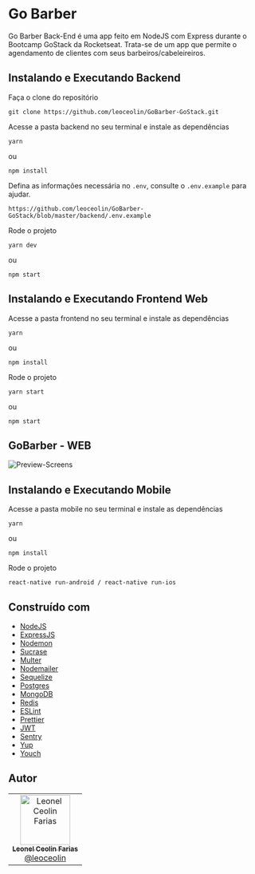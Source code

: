 # Go Barber

Go Barber Back-End é uma app feito em NodeJS com Express durante o Bootcamp GoStack da Rocketseat. Trata-se de um app que permite o agendamento de clientes com seus barbeiros/cabeleireiros.

## Instalando e Executando Backend

Faça o clone do repositório

```
git clone https://github.com/leoceolin/GoBarber-GoStack.git
```

Acesse a pasta backend no seu terminal e instale as dependências

```
yarn
```

ou

```
npm install
```

Defina as informações necessária no `.env`, consulte o `.env.example` para ajudar.

```
https://github.com/leoceolin/GoBarber-GoStack/blob/master/backend/.env.example
```

Rode o projeto

```
yarn dev
```

ou

```
npm start
```

## Instalando e Executando Frontend Web

Acesse a pasta frontend no seu terminal e instale as dependências

```
yarn
```

ou

```
npm install
```

Rode o projeto

```
yarn start
```

ou

```
npm start
```

## GoBarber - WEB

![Preview-Screens](https://github.com/leoceolin/GoBarber-GoStack/blob/master/frontend/images/dash.png)

## Instalando e Executando Mobile

Acesse a pasta mobile no seu terminal e instale as dependências

```
yarn
```

ou

```
npm install
```

Rode o projeto

```
react-native run-android / react-native run-ios
```

## Construído com

- [NodeJS](https://nodejs.org/en/)
- [ExpressJS](https://expressjs.com/pt-br/)
- [Nodemon](https://nodemon.io/)
- [Sucrase](https://github.com/alangpierce/sucrase)
- [Multer](https://github.com/expressjs/multer)
- [Nodemailer](https://nodemailer.com/about/)
- [Sequelize](https://sequelize.org/)
- [Postgres](https://www.postgresql.org/)
- [MongoDB](https://www.mongodb.com/)
- [Redis](https://redis.io/)
- [ESLint](https://eslint.org/)
- [Prettier](https://prettier.io/)
- [JWT](https://jwt.io/)
- [Sentry](https://sentry.io/)
- [Yup](https://github.com/jquense/yup)
- [Youch](https://github.com/poppinss/youch)

## Autor

<table>
  <tr>
    <td align="center">
      <a href="http://github.com/leoceolin/">
        <img src="https://avatars2.githubusercontent.com/u/37599840?v=4" width="100px;" alt="Leonel Ceolin Farias"/>
        <br />
        <sub>
          <b>Leonel Ceolin Farias</b>
        </sub>
       </a>
       <br />
       <a href="https://github.com/leoceolin/GoBarber-GoStack" title="Code">@leoceolin</a>
    </td>
  </tr>
</table>
